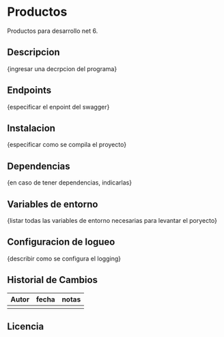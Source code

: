 # Productos
Productos para desarrollo net 6.
## Descripcion
{ingresar una decrpcion del programa}

## Endpoints
{especificar el enpoint del swagger}

## Instalacion
{especificar como se compila el proyecto}

## Dependencias
{en caso de tener dependencias, indicarlas}

## Variables de entorno
{listar todas las variables de entorno necesarias para levantar el poryecto}

## Configuracion de logueo
{describir como se configura el logging}

## Historial de Cambios
|Autor|fecha|notas|
|---|---|---|
|   |   |   |


## Licencia
